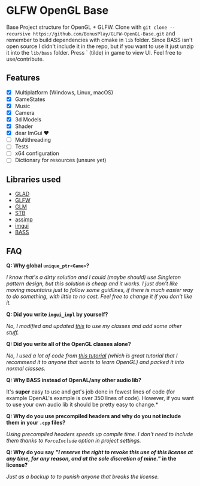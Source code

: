 # GLFW OpenGL Base
Base Project structure for OpenGL + GLFW. Clone with
`git clone --recursive https://github.com/BonusPlay/GLFW-OpenGL-Base.git`
and remember to build dependencies with cmake in `lib` folder. Since BASS isn't open source I didn't include it in the repo, but if you want to use it just unzip it into the `lib/bass` folder. Press ` (tilde) in game to view UI. Feel free to use/contribute.

## Features
- [x] Multiplatform (Windows, Linux, macOS)
- [x] GameStates
- [x] Music
- [x] Camera
- [x] 3d Models
- [x] Shader
- [x] dear ImGui ❤️
- [ ] Multithreading
- [ ] Tests
- [ ] x64 configuration
- [ ] Dictionary for resources (unsure yet)

## Libraries used
- [GLAD](https://github.com/Dav1dde/glad)
- [GLFW](https://github.com/glfw/glfw)
- [GLM](https://github.com/g-truc/glm)
- [STB](https://github.com/nothings/stb)
- [assimp](https://github.com/assimp/assimp)
- [imgui](https://github.com/ocornut/imgui)
- [BASS](https://www.un4seen.com/)

## FAQ
**Q: Why global `unique_ptr<Game>`?**

*I know that's a dirty solution and I could (maybe should) use Singleton pattern design, but this solution is cheap and it works. I just don't like moving mountains just to follow some guidlines, if there is much easier way to do something, with little to no cost. Feel free to change it if you don't like it.*

**Q: Did you write `imgui_impl` by yourself?**

*No, I modified and updated [this](https://github.com/ocornut/imgui/tree/master/examples/opengl3_example) to use my classes and add some other stuff.*

**Q: Did you write all of the OpenGL classes alone?**

*No, I used a lot of code from [this tutorial](https://learnopengl.com) (which is great tutorial that I recommend it to anyone that wants to learn OpenGL) and packed it into normal classes.*

**Q: Why BASS instead of OpenAL/any other audio lib?**

It's **super** easy to use and get's job done in fewest lines of code (for example OpenAL's example is over 350 lines of code). However, if you want to use your own audio lib it should be pretty easy to change.*

**Q: Why do you use precompiled headers and why do you not include them in your `.cpp` files?**

*Using precompiled headers speeds up compile time. I don't need to include them thanks to `ForceInclude` option in project settings.*

**Q: Why do you say** ***"I reserve the right to revoke this use of this license at any time, for any reason, and at the sole discretion of mine."*** **in the license?**

*Just as a backup to to punish anyone that breaks the license.*